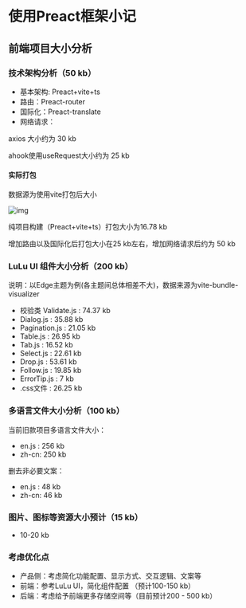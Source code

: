 # 使用Preact框架小记

## 前端项目大小分析

### 技术架构分析（50 kb）

- 基本架构: Preact+vite+ts
- 路由：Preact-router
- 国际化：Preact-translate
- 网络请求：

axios 大小约为 30 kb

ahook使用useRequest大小约为 25 kb

#### 实际打包

数据源为使用vite打包后大小

![img](https://cdn.nlark.com/yuque/0/2023/png/28590925/1683681818451-cb627fb4-c1df-4e2d-95bc-e1ef66968eb7.png)

纯项目构建（Preact+vite+ts）打包大小为16.78 kb

增加路由以及国际化后打包大小在25 kb左右，增加网络请求后约为 50 kb

### LuLu UI 组件大小分析（200 kb）

说明：以Edge主题为例(各主题间总体相差不大)，数据来源为vite-bundle-visualizer

- 校验类 Validate.js : 74.37 kb
- Dialog.js : 35.88 kb
- Pagination.js :  21.05 kb
- Table.js : 26.95 kb
- Tab.js : 16.52 kb
- Select.js : 22.61 kb
- Drop.js : 53.61 kb
- Follow.js : 19.85 kb
- ErrorTip.js : 7 kb
- .css文件 : 26.25 kb

### 多语言文件大小分析（100 kb）

当前旧款项目多语言文件大小：

- en.js : 256 kb
- zh-cn: 250 kb

删去非必要文案：

- en.js : 48 kb
- zh-cn: 46 kb

### 图片、图标等资源大小预计（15 kb）

- 10-20 kb

### 考虑优化点

- 产品侧：考虑简化功能配置、显示方式、交互逻辑、文案等
- 前端：参考LuLu UI，简化组件配置 （预计100-150 kb）
- 后端：考虑给予前端更多存储空间等（目前预计200 - 500 kb）
